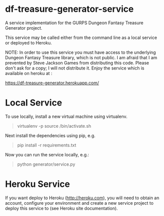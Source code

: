 # df-treasure-generator-service

A service implementation for the GURPS Dungeon Fantasy Treasure 
Generator project.

This service may be called either from the command line as a 
local service or deployed to Heroku.

NOTE: In order to use this service you must have access to the underlying
Dungeon Fantasy Treasure library, which is not public. I am afraid that 
I am prevented by Steve Jackson Games from distributing this code. 
Please don't ask for a copy; I will not distribute it. Enjoy the service
which is available on heroku at :

https://df-treasure-generator.herokuapp.com/


# Local Service

To use locally, install a new virtual machine using virtualenv.

> virtualenv -p <python3> <directory>
> source <directory>/bin/activate.sh

Next install the dependencies using pip, e.g.

> pip install -r requirements.txt

Now you can run the service locally, e.g.:

> python generator/service.py 

# Heroku Service

If you want deploy to Heroku (http://heroku.com), you will need to 
obtain an account, configure your environment and create a new 
service project to deploy this service to (see Heroku site 
documentation). 

